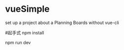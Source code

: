 # vueSimple
set up a project about a Planning Boards without vue-cli

#起手式
 npm install 
 
 npm run dev

